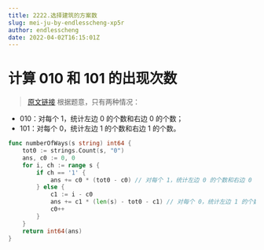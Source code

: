 ```yaml
---
title: 2222.选择建筑的方案数
slug: mei-ju-by-endlesscheng-xp5r
author: endlesscheng
date: 2022-04-02T16:15:01Z
---
```

# 计算 010 和 101 的出现次数
 
> [原文链接](https://leetcode.cn/problems/number-of-ways-to-select-buildings/solution/mei-ju-by-endlesscheng-xp5r)
根据题意，只有两种情况：

- 010：对每个 1，统计左边 0 的个数和右边 0 的个数；
- 101：对每个 0，统计左边 1 的个数和右边 1 的个数。

```go
func numberOfWays(s string) int64 {
	tot0 := strings.Count(s, "0")
	ans, c0 := 0, 0
	for i, ch := range s {
		if ch == '1' {
			ans += c0 * (tot0 - c0) // 对每个 1，统计左边 0 的个数和右边 0 的个数
		} else {
			c1 := i - c0
			ans += c1 * (len(s) - tot0 - c1) // 对每个 0，统计左边 1 的个数和右边 1 的个数
			c0++
		}
	}
	return int64(ans)
}
```
